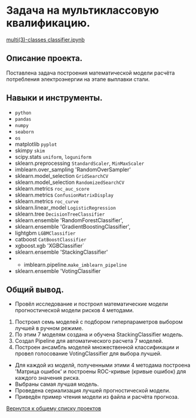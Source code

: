 # Задача на мультиклассовую квалификацию. 

[multi(3)-classes classifier.ipynb](multi(3)-classes_classifier.ipynb "notebook.ipynb")


## Описание проекта.

Поставлена задача построения математической модели расчёта потребления электроэнергии на этапе выплавки стали. 


## Навыки и инструменты.

* `python`
* `pandas`  
* `numpy`  
* `seaborn`  
* `os`
* matplotlib `pyplot`
* skimpy `skim`
* scipy.stats `uniform`, `loguniform`
* sklearn.preprocessing `StandardScaler`, `MinMaxScaler`
* imblearn.over_sampling 'RandomOverSampler'
* sklearn.model_selection `GridSearchCV`
* sklearn.model_selection `RandomizedSearchCV`
* sklearn.metrics `roc_auc_score`
* sklearn.metrics `ConfusionMatrixDisplay`
* sklearn.metrics `roc_curve`
* sklearn.linear_model `LogisticRegression`
* sklearn.tree `DecisionTreeClassifier`
* sklearn.ensemble 'RandomForestClassifier', 
* sklearn.ensemble 'GradientBoostingClassifier',
* lightgbm `LGBMClassifier`
* catboost `CatBoostClassifier`
* xgboost.xgb 'XGBClassifier`
* sklearn.ensemble 'StackingClassifier'
* * imblearn.pipeline.`make_imblearn_pipeline`
* sklearn.ensemble 'VotingClassifier


## Общий вывод.

* Провёл исследование и построил математические модели прогностической модели рисков 4 методами.
1. Построил семь моделей c подбором гиперпараметров выбором лучшей в ручном режиме.
2.  По этим 7 моделям создана и обучена StackingClassifier модель.
3.  Создал Pipeline для автоматического расчета 7 моделей.  
4.  Построен ансамбль моделей множественной классификации и провел голосование VotingClassifier для выбора лучшей.
* Для каждой из моделй, полученными этими 4 методама построена 'Матрица ошибок' и построены ROC-кривые (кривые ошибок) для каждого значения риска.
* Выбраны самая лучшая модель.
* Проведена сериализация лучшей прогностической модели.
* Приведён пример чтения модели из файла и расчёта прогноза.


[Вернутся к общему списку проектов](../README.md)
